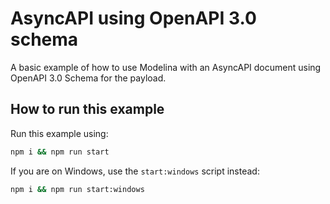 # AsyncAPI using OpenAPI 3.0 schema

A basic example of how to use Modelina with an AsyncAPI document using OpenAPI 3.0 Schema for the payload.

## How to run this example

Run this example using:

```sh
npm i && npm run start
```

If you are on Windows, use the `start:windows` script instead:

```sh
npm i && npm run start:windows
```
